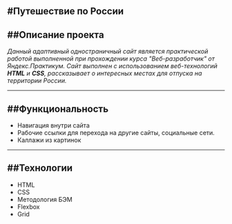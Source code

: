 #Путешествие по России
---
##Описание проекта
---
_Данный адаптивный одностраничный сайт является практической работой выполненной при прохождении курса "Веб-разработчик" от Яндекс.Практикум. Сайт выполнен с использованием веб-технологий **HTML** и **CSS**, рассказывает о интересных местах для отпуска на территории России._ 

---
##Функциональность 
--- 
* Навигация внутри сайта
* Рабочие ссылки для перехода на другие сайты, социальные сети.
* Каллажи из картинок

---
##Технологии
---

* HTML
* CSS 
* Методология БЭМ 
* Flexbox
* Grid